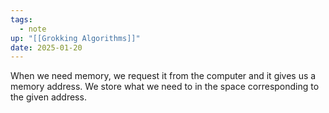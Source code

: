 ```yaml
---
tags:
  - note
up: "[[Grokking Algorithms]]"
date: 2025-01-20
---
```

When we need memory, we request it from the computer and it gives us a memory address. We store what we need to in the space corresponding to the given address.